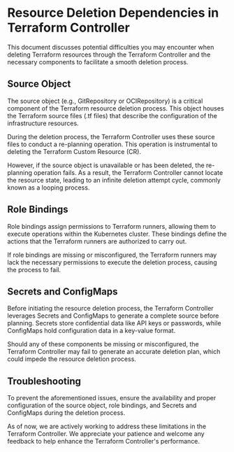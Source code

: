 # Resource Deletion Dependencies in Terraform Controller

This document discusses potential difficulties you may encounter when deleting Terraform resources 
through the Terraform Controller and the necessary components to facilitate a smooth deletion process.

## Source Object

The source object (e.g., GitRepository or OCIRepository) is a critical component of the Terraform resource deletion process. 
This object houses the Terraform source files (.tf files) that describe the configuration of the infrastructure resources.

During the deletion process, the Terraform Controller uses these source files to conduct a re-planning operation. 
This operation is instrumental to deleting the Terraform Custom Resource (CR).

However, if the source object is unavailable or has been deleted, the re-planning operation fails. 
As a result, the Terraform Controller cannot locate the resource state, 
leading to an infinite deletion attempt cycle, commonly known as a looping process.

## Role Bindings

Role bindings assign permissions to Terraform runners, allowing them to execute operations within the Kubernetes cluster.
These bindings define the actions that the Terraform runners are authorized to carry out.

If role bindings are missing or misconfigured, 
the Terraform runners may lack the necessary permissions to execute the deletion process, causing the process to fail.

## Secrets and ConfigMaps

Before initiating the resource deletion process, 
the Terraform Controller leverages Secrets and ConfigMaps to generate a complete source before planning. 
Secrets store confidential data like API keys or passwords, while ConfigMaps hold configuration data in a key-value format.

Should any of these components be missing or misconfigured, the Terraform Controller may fail to generate an accurate deletion plan, 
which could impede the resource deletion process.

## Troubleshooting

To prevent the aforementioned issues, ensure the availability and proper configuration of the source object, 
role bindings, and Secrets and ConfigMaps during the deletion process.

As of now, we are actively working to address these limitations in the Terraform Controller. 
We appreciate your patience and welcome any feedback to help enhance the Terraform Controller's performance.
